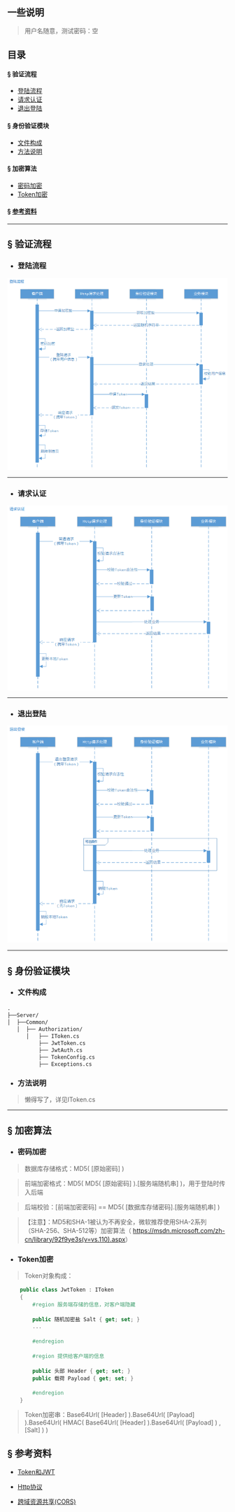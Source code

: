 ## 一些说明

> 用户名随意，测试密码：空

## 目录
#### &sect; 验证流程
 * [登陆流程](#登陆流程)
 * [请求认证](#请求认证)
 * [退出登陆](#退出登陆)

#### &sect; 身份验证模块
 * [文件构成](#文件构成)
 * [方法说明](#方法说明)

#### &sect; 加密算法
 * [密码加密](#密码加密)
 * [Token加密](#Token加密)

#### &sect; [参考资料](#参考资料)

****

## &sect; 验证流程

 * ### <a name="登陆流程">登陆流程</a>

![登录流程](./Doc/登录流程.png)

****

 * ### <a name="请求认证">请求认证</a>

![请求认证](./Doc/请求认证.png)

****

 * ### <a name="退出登陆">退出登陆</a>

![退出登陆](./Doc/退出登录.png)

****

## &sect; 身份验证模块

 * ### <a name="文件构成">文件构成</a>

```
.
├──Server/
│  ├──Common/
   │  ├── Authorization/
      │   ├── IToken.cs
          ├── JwtToken.cs
          ├── JwtAuth.cs
          ├── TokenConfig.cs
          ├── Exceptions.cs
```

 * ### <a name="方法说明">方法说明</a>

> 懒得写了，详见IToken.cs

****

## &sect; 加密算法

 * ### <a name="密码加密">密码加密</a>

> 数据库存储格式：MD5( [原始密码] )

> 前端加密格式：MD5( MD5( [原始密码] ).[服务端随机串] )，用于登陆时传入后端

> 后端校验：[前端加密密码] == MD5( [数据库存储密码].[服务端随机串] )

> 【注意】：MD5和SHA-1被认为不再安全，微软推荐使用SHA-2系列（SHA-256、SHA-512等）加密算法（
<https://msdn.microsoft.com/zh-cn/library/92f9ye3s(v=vs.110).aspx>）

 * ### <a name="Token加密">Token加密</a>

> Token对象构成：

```csharp
    public class JwtToken : IToken
    {
        #region 服务端存储的信息，对客户端隐藏

        public 随机加密盐 Salt { get; set; }
        ...

        #endregion

        #region 提供给客户端的信息

        public 头部 Header { get; set; }
        public 载荷 Payload { get; set; }

        #endregion
    }
```

> Token加密串：Base64Url( [Header] ).Base64Url( [Payload] ).Base64Url( HMAC( Base64Url( [Header] ).Base64Url( [Payload] ) , [Salt] ) )

## &sect; <a name="参考资料">参考资料</a>

 * [Token和JWT](https://ninghao.net/blog/2834)

 * [Http协议](http://www.cnblogs.com/ranyonsue/p/5984001.html)

 * [跨域资源共享(CORS)](http://www.ruanyifeng.com/blog/2016/04/cors.html)
